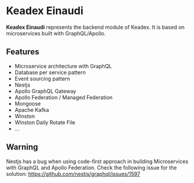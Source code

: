 # Keadex Einaudi

**Keadex Einaudi** represents the backend module of Keadex. It is based on microservices built with GraphQL/Apollo.

## Features
- Microservice architecture with GraphQL
- Database per service pattern
- Event sourcing pattern
- Nestjs
- Apollo GraphQL Gateway
- Apollo Federation / Managed Federation
- Mongoose
- Apache Kafka
- Winston
- Winston Daily Rotate File
- ...

## Warning
Nestjs has a bug when using code-first approach in building Microservices with GraphQL and Apollo Federation. Check the following issue for the solution: https://github.com/nestjs/graphql/issues/1597